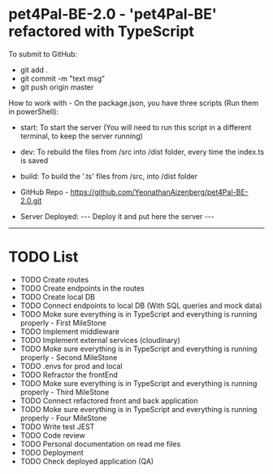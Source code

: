 # pet4Pal-BE-2.0 - 'pet4Pal-BE' refactored with TypeScript

To submit to GitHub:
- git add .
- git commit -m "text msg"
- git push origin master

How to work with - On the package.json, you have three scripts (Run them in powerShell):
- start: To start the server (You will need to run this script in a different terminal, to keep the server running)
- dev: To rebuild the files from /src into /dist folder, every time the index.ts is saved
- build: To build the '.ts' files from /src, into /dist folder



- GitHub Repo - https://github.com/YeonathanAizenberg/pet4Pal-BE-2.0.git
- Server Deployed: --- Deploy it and put here the server ---

-------------------------------------------------
# TODO List #
- TODO Create routes
- TODO Create endpoints in the routes
- TODO Create local DB
- TODO Connect endpoints to local DB (With SQL queries and mock data)
- TODO Moke sure everything is in TypeScript and everything is running properly - First MileStone
- TODO Implement middleware
- TODO Implement external services (cloudinary)
- TODO Moke sure everything is in TypeScript and everything is running properly - Second MileStone
- TODO .envs for prod and local
- TODO Refractor the frontEnd
- TODO Moke sure everything is in TypeScript and everything is running properly - Third MileStone
- TODO Connect refactored front and back application
- TODO Moke sure everything is in TypeScript and everything is running properly - Four MileStone
- TODO Write test JEST
- TODO Code review
- TODO Personal documentation on read me files
- TODO Deployment
- TODO Check deployed application (QA)